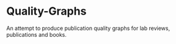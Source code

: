 # Quality-Graphs
An attempt to produce publication quality graphs for lab reviews, publications and books.
